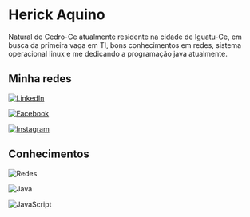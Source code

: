 # Herick Aquino

Natural de Cedro-Ce atualmente residente na cidade de Iguatu-Ce, em busca da primeira vaga em TI, bons conhecimentos em redes, sistema operacional linux e me dedicando a programação java atualmente.

## Minha redes

[![LinkedIn](https://img.shields.io/badge/Linkedin-000?style=for-the-badge&logo=linkedin&logoColor=0E76A8)](https://www.linkedin.com/in/herick-aquino-52a5a1201/) 

[![Facebook](https://img.shields.io/badge/Facebook-000?style=for-the-badge&logo=facebook)](https://www.facebook.com/herick.aquino.9)

[![Instagram](https://img.shields.io/badge/Instagram-000?style=for-the-badge&logo=instagram)](https://www.instagram.com/herick_aquino/)

## Conhecimentos


![Redes](https://img.shields.io/badge/Redes-000?style=for-the-badge&logo=Redes)

![Java](https://img.shields.io/badge/Java-000?style=for-the-badge&logo=java)

![JavaScript](https://img.shields.io/badge/Linux-000?style=for-the-badge&logo=Linux)



